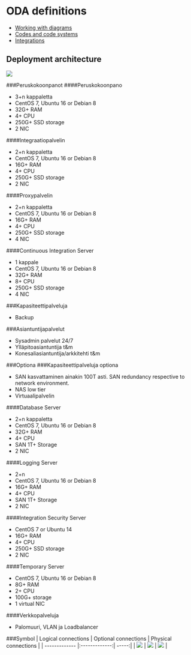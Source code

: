 # ODA definitions

* [Working with diagrams](diagrams.md)
* [Codes and code systems](codesets.md)
* [Integrations](integrations.md)

## Deployment architecture

![](http://www.plantuml.com/plantuml/proxy?src=https://raw.githubusercontent.com/gellati/definitions/master/deployment.md?30) <!--- This generates a picture based on deployment.md. To change the counter in the url above, i.e. deployment.md?13 -> deployment.md?14 --->

###Peruskokoonpanot
####Peruskokoonpano 
- 3+n kappaletta
- CentOS 7, Ubuntu 16 or Debian 8
- 32G+ RAM
- 4+ CPU
- 250G+ SSD storage
- 2 NIC

####Integraatiopalvelin
- 2+n kappaletta
- CentOS 7, Ubuntu 16 or Debian 8
- 16G+ RAM
- 4+ CPU
- 250G+ SSD storage
- 2 NIC

####Proxypalvelin
- 2+n kappaletta
- CentOS 7, Ubuntu 16 or Debian 8
- 16G+ RAM
- 4+ CPU
- 250G+ SSD storage
- 4 NIC

####Continuous Integration Server
- 1 kappale
- CentOS 7, Ubuntu 16 or Debian 8
- 32G+ RAM
- 8+ CPU
- 250G+ SSD storage
- 4 NIC

###Kapasiteettipalveluja
- Backup

###Asiantuntijapalvelut
- Sysadmin palvelut 24/7
- Ylläpitoasiantuntija t&m
- Konesaliasiantuntija/arkkitehti t&m

###Optiona 
###Kapasiteettipalveluja optiona
- SAN kasvattaminen ainakin 100T asti. SAN redundancy respective to network environment.
- NAS low tier 
- Virtuaalipalvelin

####Database Server 
- 2+n kappaletta
- CentOS 7, Ubuntu 16 or Debian 8
- 32G+ RAM
- 4+ CPU
- SAN 1T+ Storage
- 2 NIC

####Logging Server 
- 2+n
- CentOS 7, Ubuntu 16 or Debian 8
- 16G+ RAM
- 4+ CPU
- SAN 1T+ Storage
- 2 NIC

####Integration Security Server
- CentOS 7 or Ubuntu 14
- 16G+ RAM
- 4+ CPU
- 250G+ SSD storage
- 2 NIC

####Temporary Server 
- CentOS 7, Ubuntu 16 or Debian 8
- 8G+ RAM
- 2+ CPU
- 100G+ storage
- 1 virtual NIC

####Verkkopalveluja
- Palomuuri, VLAN ja Loadbalancer

###Symbol
| Logical connections        | Optional connections           | Physical connections  |
| ------------- |:-------------:| -----:|
| ![](logical.png)      | ![](optional.png) | ![](physical.png) |






